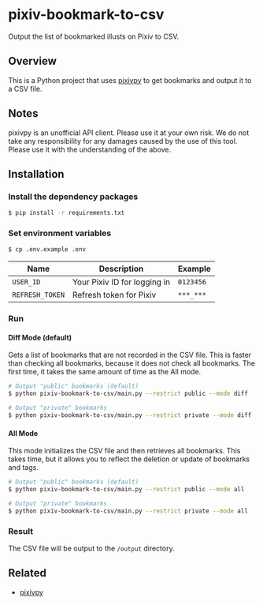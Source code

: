 # pixiv-bookmark-to-csv

Output the list of bookmarked illusts on Pixiv to CSV.

## Overview

This is a Python project that uses [pixivpy](https://github.com/upbit/pixivpy) to get bookmarks and output it to a CSV file.

## Notes

pixivpy is an unofficial API client. Please use it at your own risk. We do not take any responsibility for any damages caused by the use of this tool. Please use it with the understanding of the above.

## Installation

### Install the dependency packages

```zsh
$ pip install -r requirements.txt
```

### Set environment variables

```zsh
$ cp .env.example .env
```

| Name            | Description                  | Example   |
| --------------- | ---------------------------- | --------- |
| `USER_ID`       | Your Pixiv ID for logging in | `0123456` |
| `REFRESH_TOKEN` | Refresh token for Pixiv      | `***_***` |

### Run

#### Diff Mode (default)

Gets a list of bookmarks that are not recorded in the CSV file. This is faster than checking all bookmarks, because it does not check all bookmarks. The first time, it takes the same amount of time as the All mode.

```zsh
# Output "public" bookmarks (default)
$ python pixiv-bookmark-to-csv/main.py --restrict public --mode diff

# Output "private" bookmarks
$ python pixiv-bookmark-to-csv/main.py --restrict private --mode diff
```

#### All Mode

This mode initializes the CSV file and then retrieves all bookmarks. This takes time, but it allows you to reflect the deletion or update of bookmarks and tags.

```zsh
# Output "public" bookmarks (default)
$ python pixiv-bookmark-to-csv/main.py --restrict public --mode all

# Output "private" bookmarks
$ python pixiv-bookmark-to-csv/main.py --restrict private --mode all
```

### Result

The CSV file will be output to the `/output` directory.

## Related

- [pixivpy](https://github.com/upbit/pixivpy)
